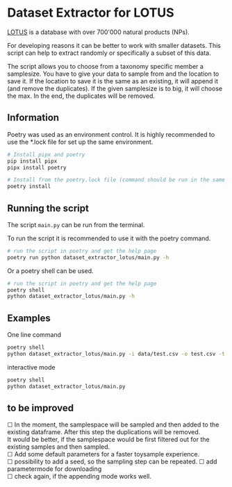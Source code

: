 # Dataset Extractor for LOTUS

[LOTUS](https://lotus.naturalproducts.net/) is a database with over 700'000 natural products (NPs).  

For developing reasons it can be better to work with smaller datasets. 
This script can help to extract randomly or specifically a subset of this data.

The script allows you to choose from a taxonomy specific member a samplesize.
You have to give your data to sample from and the location to save it. 
If the location to save it is the same as an existing, it will append it (and remove the duplicates).
If the given samplesize is to big, it will choose the max.
In the end, the duplicates will be removed.


## Information
Poetry was used as an environment control.
It is highly recommended to use the *.lock file for set up the same environment.

```bash
# Install pipx and poetry
pip install pipx
pipx install poetry

# Install from the poetry.lock file (command should be run in the same folder as the poetry.lock file)
poetry install
```

## Running the script
The script `main.py` can be run from the terminal.  

To run the script it is recommended to use it with the poetry command. 
```bash
# run the script in poetry and get the help page 
poetry run python dataset_extractor_lotus/main.py -h
```

Or a poetry shell can be used.
```bash
# run the script in poetry and get the help page 
poetry shell
python dataset_extractor_lotus/main.py -h
```


## Examples

One line command
```bash
poetry shell
python dataset_extractor_lotus/main.py -i data/test.csv -o test.csv -t organism_taxonomy_10varietas -m 'Abies sachalinensis var. gracilis' -s 100
```

interactive mode
```bash
poetry shell
python dataset_extractor_lotus/main.py
```


## to be improved
&#9744; In the moment, the samplespace will be sampled and then added to the existing dataframe. After this step the duplications will be removed.  
It would be better, if the samplespace would be first filtered out for the existing samples and then sampled.   
&#9744; Add some default parameters for a faster toysample experience.  
&#9744; possibility to add a seed, so the sampling step can be repeated.
&#9744; add parametermode for downloading  
&#9744; check again, if the appending mode works well. 